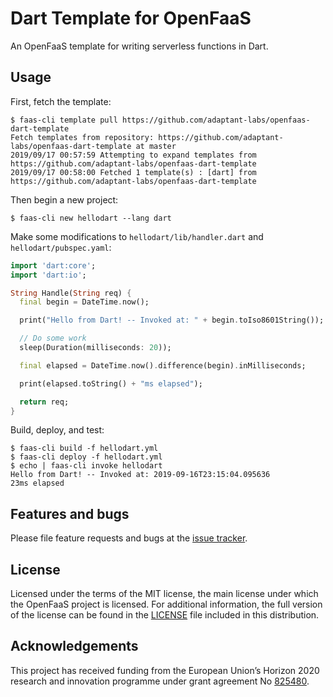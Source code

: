 # Dart Template for OpenFaaS

An OpenFaaS template for writing serverless functions in Dart.

## Usage

First, fetch the template:

```shell script
$ faas-cli template pull https://github.com/adaptant-labs/openfaas-dart-template
Fetch templates from repository: https://github.com/adaptant-labs/openfaas-dart-template at master
2019/09/17 00:57:59 Attempting to expand templates from https://github.com/adaptant-labs/openfaas-dart-template
2019/09/17 00:58:00 Fetched 1 template(s) : [dart] from https://github.com/adaptant-labs/openfaas-dart-template
```

Then begin a new project:

```shell script
$ faas-cli new hellodart --lang dart
```

Make some modifications to `hellodart/lib/handler.dart` and `hellodart/pubspec.yaml`:

```dart
import 'dart:core';
import 'dart:io';

String Handle(String req) {
  final begin = DateTime.now();

  print("Hello from Dart! -- Invoked at: " + begin.toIso8601String());

  // Do some work
  sleep(Duration(milliseconds: 20));

  final elapsed = DateTime.now().difference(begin).inMilliseconds;

  print(elapsed.toString() + "ms elapsed");

  return req;
}
```

Build, deploy, and test:

```shell script
$ faas-cli build -f hellodart.yml
$ faas-cli deploy -f hellodart.yml
$ echo | faas-cli invoke hellodart
Hello from Dart! -- Invoked at: 2019-09-16T23:15:04.095636
23ms elapsed
```
## Features and bugs

Please file feature requests and bugs at the [issue tracker][tracker].

[tracker]: https://github.com/adaptant-labs/openfaas-dart-template/issues

## License

Licensed under the terms of the MIT license, the main license under which the OpenFaaS project is licensed.
For additional information, the full version of the license can be found in the
[LICENSE](https://raw.githubusercontent.com/adaptant-labs/openfaas-dart-template/master/LICENSE)
file included in this distribution.

## Acknowledgements

This project has received funding from the European Union’s Horizon 2020 research and innovation programme under grant
agreement No [825480](http://sodalite.eu/).

